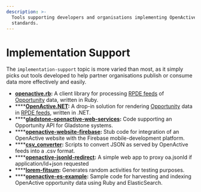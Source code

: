 ```yaml
---
description: >-
  Tools supporting developers and organisations implementing OpenActive
  standards.
---
```


# Implementation Support

The `implementation-support` topic is more varied than most, as it simply picks out tools developed to help partner organisations publish or consume data more effectively and easily.

* [**openactive.rb**](https://github.com/openactive/openactive.rb)**:** A client library for processing [RPDE feeds](https://www.w3.org/2017/08/realtime-paged-data-exchange/) of [Opportunity](https://www.openactive.io/modelling-opportunity-data/) data, written in Ruby.
* ****[**OpenActive.NET**](https://github.com/openactive/OpenActive.NET)**:** A drop-in solution for rendering [Opportunity](https://www.openactive.io/modelling-opportunity-data/) data in [RPDE feeds](https://www.w3.org/2017/08/realtime-paged-data-exchange/), written in .NET.
* ****[**gladstone-openactive-web-services**](https://github.com/openactive/gladstone-openactive-web-services)**:** Code supporting an Opportunity API for Gladstone systems.
* ****[**openactive-website-firebase**](https://github.com/openactive/openactive-website-firebase)**:** Stub code for integration of an OpenActive website with the Firebase mobile-development platform.&#x20;
* ****[**csv\_converter**](https://github.com/openactive/csv\_converter)**:** Scripts to convert JSON as served by OpenActive feeds into a .csv format.
* ****[**openactive-jsonld-redirect**](https://github.com/openactive/openactive-jsonld-redirect)**:** A simple web app to proxy oa.jsonld if application/ld+json requested
* ****[**lorem-fitsum**](https://github.com/openactive/lorem-fitsum)**:** Generates random activities for testing purposes.
* ****[**openactive-es-example**](https://github.com/openactive/openactive-es-example)**:** Sample code for harvesting and indexing OpenActive opportunity data using Ruby and ElasticSearch.

